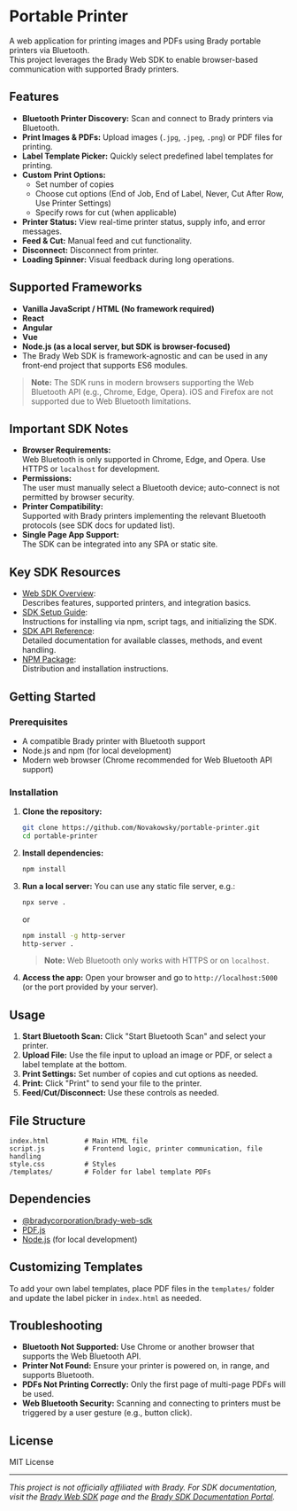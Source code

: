 # Portable Printer

A web application for printing images and PDFs using Brady portable printers via Bluetooth.  
This project leverages the Brady Web SDK to enable browser-based communication with supported Brady printers.

## Features

- **Bluetooth Printer Discovery:** Scan and connect to Brady printers via Bluetooth.
- **Print Images & PDFs:** Upload images (`.jpg`, `.jpeg`, `.png`) or PDF files for printing.
- **Label Template Picker:** Quickly select predefined label templates for printing.
- **Custom Print Options:**
  - Set number of copies
  - Choose cut options (End of Job, End of Label, Never, Cut After Row, Use Printer Settings)
  - Specify rows for cut (when applicable)
- **Printer Status:** View real-time printer status, supply info, and error messages.
- **Feed & Cut:** Manual feed and cut functionality.
- **Disconnect:** Disconnect from printer.
- **Loading Spinner:** Visual feedback during long operations.

## Supported Frameworks

- **Vanilla JavaScript / HTML (No framework required)**
- **React**
- **Angular**
- **Vue**
- **Node.js (as a local server, but SDK is browser-focused)**
- The Brady Web SDK is framework-agnostic and can be used in any front-end project that supports ES6 modules.

> **Note:** The SDK runs in modern browsers supporting the Web Bluetooth API (e.g., Chrome, Edge, Opera). iOS and Firefox are not supported due to Web Bluetooth limitations.

## Important SDK Notes

- **Browser Requirements:**  
  Web Bluetooth is only supported in Chrome, Edge, and Opera. Use HTTPS or `localhost` for development.
- **Permissions:**  
  The user must manually select a Bluetooth device; auto-connect is not permitted by browser security.
- **Printer Compatibility:**  
  Supported with Brady printers implementing the relevant Bluetooth protocols (see SDK docs for updated list).
- **Single Page App Support:**  
  The SDK can be integrated into any SPA or static site.

## Key SDK Resources

- [Web SDK Overview](https://sdk.bradyid.com/web_sdk_overview/):  
  Describes features, supported printers, and integration basics.
- [SDK Setup Guide](https://sdk.bradyid.com/web_sdk_setup/):  
  Instructions for installing via npm, script tags, and initializing the SDK.
- [SDK API Reference](https://sdk.bradyid.com/web_sdk_api/):  
  Detailed documentation for available classes, methods, and event handling.
- [NPM Package](https://www.npmjs.com/package/@bradycorporation/brady-web-sdk):  
  Distribution and installation instructions.

## Getting Started

### Prerequisites

- A compatible Brady printer with Bluetooth support
- Node.js and npm (for local development)
- Modern web browser (Chrome recommended for Web Bluetooth API support)

### Installation

1. **Clone the repository:**
   ```sh
   git clone https://github.com/Novakowsky/portable-printer.git
   cd portable-printer
   ```

2. **Install dependencies:**
   ```sh
   npm install
   ```

3. **Run a local server:**
   You can use any static file server, e.g.:
   ```sh
   npx serve .
   ```
   or
   ```sh
   npm install -g http-server
   http-server .
   ```
   > **Note:** Web Bluetooth only works with HTTPS or on `localhost`.

4. **Access the app:**
   Open your browser and go to `http://localhost:5000` (or the port provided by your server).

## Usage

1. **Start Bluetooth Scan:** Click "Start Bluetooth Scan" and select your printer.
2. **Upload File:** Use the file input to upload an image or PDF, or select a label template at the bottom.
3. **Print Settings:** Set number of copies and cut options as needed.
4. **Print:** Click "Print" to send your file to the printer.
5. **Feed/Cut/Disconnect:** Use these controls as needed.

## File Structure

```
index.html         # Main HTML file
script.js          # Frontend logic, printer communication, file handling
style.css          # Styles
/templates/        # Folder for label template PDFs
```

## Dependencies

- [@bradycorporation/brady-web-sdk](https://www.npmjs.com/package/@bradycorporation/brady-web-sdk)
- [PDF.js](https://mozilla.github.io/pdf.js/)
- [Node.js](https://nodejs.org/) (for local development)

## Customizing Templates

To add your own label templates, place PDF files in the `templates/` folder and update the label picker in `index.html` as needed.

## Troubleshooting

- **Bluetooth Not Supported:** Use Chrome or another browser that supports the Web Bluetooth API.
- **Printer Not Found:** Ensure your printer is powered on, in range, and supports Bluetooth.
- **PDFs Not Printing Correctly:** Only the first page of multi-page PDFs will be used.
- **Web Bluetooth Security:** Scanning and connecting to printers must be triggered by a user gesture (e.g., button click).

## License

MIT License

---

*This project is not officially affiliated with Brady. For SDK documentation, visit the [Brady Web SDK](https://www.npmjs.com/package/@bradycorporation/brady-web-sdk) page and the [Brady SDK Documentation Portal](https://sdk.bradyid.com/).*
